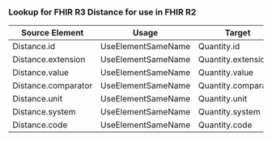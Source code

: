 ### Lookup for FHIR R3 Distance for use in FHIR R2

| Source Element | Usage | Target |
| -------------- | ----- | ------ |
| Distance.id | UseElementSameName | Quantity.id |
| Distance.extension | UseElementSameName | Quantity.extension |
| Distance.value | UseElementSameName | Quantity.value |
| Distance.comparator | UseElementSameName | Quantity.comparator |
| Distance.unit | UseElementSameName | Quantity.unit |
| Distance.system | UseElementSameName | Quantity.system |
| Distance.code | UseElementSameName | Quantity.code |
